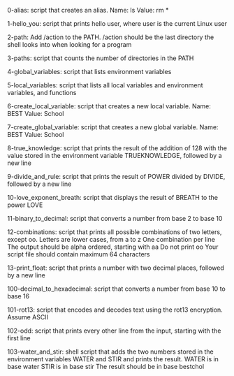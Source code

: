0-alias: script that creates an alias.
	 Name: ls
	 Value: rm *

1-hello_you: script that prints hello user, where user is the current Linux user

2-path: Add /action to the PATH. /action should be the last directory the shell looks into when looking for a program

3-paths: script that counts the number of directories in the PATH

4-global_variables: script that lists environment variables

5-local_variables: script that lists all local variables and environment variables, and functions

6-create_local_variable: script that creates a new local variable.
			 Name: BEST
			 Value: School

7-create_global_variable: script that creates a new global variable.
			  Name: BEST
			  Value: School

8-true_knowledge: script that prints the result of the addition of 128 with the value stored in the environment variable TRUEKNOWLEDGE, followed by a new line

9-divide_and_rule: script that prints the result of POWER divided by DIVIDE, followed by a new line

10-love_exponent_breath: script that displays the result of BREATH to the power LOVE

11-binary_to_decimal: script that converts a number from base 2 to base 10

12-combinations: script that prints all possible combinations of two letters, except oo.
		 Letters are lower cases, from a to z
		 One combination per line
		 The output should be alpha ordered, starting with aa
		 Do not print oo
		 Your script file should contain maximum 64 characters

13-print_float: script that prints a number with two decimal places, followed by a new line

100-decimal_to_hexadecimal: script that converts a number from base 10 to base 16

101-rot13: script that encodes and decodes text using the rot13 encryption. Assume ASCII

102-odd: script that prints every other line from the input, starting with the first line

103-water_and_stir: shell script that adds the two numbers stored in the environment variables WATER and STIR and prints the result.
		    WATER is in base water
		    STIR is in base stir
		    The result should be in base bestchol


	    
		    
	
	
	